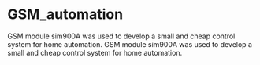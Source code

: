 # GSM_automation

GSM module sim900A was used to develop a small and cheap control system for home automation.
GSM module sim900A was used to develop a small and cheap control system for home automation.
